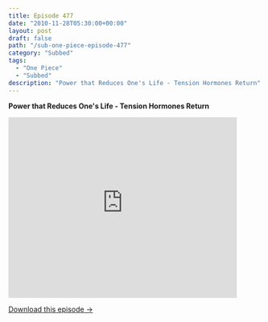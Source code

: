 ```yaml
---
title: Episode 477
date: "2010-11-28T05:30:00+00:00"
layout: post
draft: false
path: "/sub-one-piece-episode-477"
category: "Subbed"
tags:
  - "One Piece"
  - "Subbed"
description: "Power that Reduces One's Life - Tension Hormones Return"
---
```


**Power that Reduces One's Life - Tension Hormones Return**

<iframe width="640" height="360" src="https://www.rapidvideo.com/e/G6FRPEX5S5" frameborder="0" marginwidth=0 marginheight=0 scrolling=no allowfullscreen style="max-width:90%;"></iframe>

<a href="http://ouo.io/qs/eCodkFEQ?s=https://www.rapidvideo.com/d/G6FRPEX5S5" class="styled_a">Download this episode →</a>

